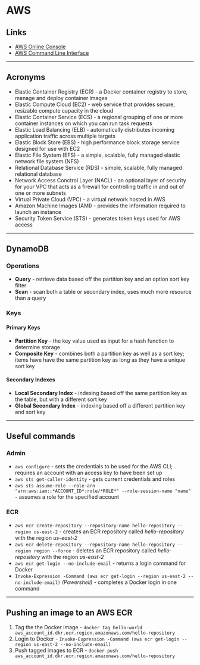 # AWS

## Links

* [AWS Online Console](https://console.aws.amazon.com/console/home)
* [AWS Command Line Interface](https://aws.amazon.com/cli/)

----

## Acronyms

* Elastic Container Registry (ECR) - a Docker container registry to store, manage and deploy container images
* Elastic Compute Cloud (EC2) - web service that provides secure, resizable compute capacity in the cloud
* Elastic Container Service (ECS) - a regional grouping of one or more container instances on which you can run task requests
* Elastic Load Balancing (ELB) - automatically distributes incoming application traffic across multiple targets
* Elastic Block Store (EBS) - high performance block storage service designed for use with EC2
* Elastic File System (EFS) - a simple, scalable, fully managed elastic network file system (NFS)
* Relational Database Service (RDS) -  simple, scalable, fully managed relational database
* Network Access Conctrol Layer (NACL) - an optional layer of security for your VPC that acts as a firewall for controlling traffic in and out of one or more subnets
* Virtual Private Cloud (VPC) - a virtual network hosted in AWS
* Amazon Machine Images (AMI) - provides the information required to launch an instance
* Security Token Service (STS) - generates token keys used for AWS access

----

## DynamoDB

### Operations

* **Query** - retrieve data based off the partition key and an option sort key filter
* **Scan** - scan both a table or secondary index, uses much more resource than a query

### Keys

#### Primary Keys

* **Partition Key** - the key value used as input for a hash function to determine storage
* **Composite Key** - combines both a partition key as well as a sort key; items have have the same partition key as long as they have a unique sort key

#### Secondary Indexes

* **Local Secondary Index** - indexing based off the same partition key as the table, but with a different sort key
* **Global Secondary Index** - indexing based off a different partition key and sort key

----

## Useful commands

### Admin

* `aws configure` - sets the credentials to be used for the AWS CLI; requires an account with an access key to have been set up
* `aws sts get-caller-identity` - gets current credentials and roles
* `aws sts assume-role --role-arn "arn:aws:iam::*ACCOUNT_ID*:role/*ROLE*" --role-session-name "name"` - assumes a role for the specified account

### ECR

* `aws ecr create-repository --repository-name hello-repository --region us-east-2` - creates an ECR repository called *hello-repository* with the region *us-east-2*
* `aws ecr delete-repository --repository-name hello-repository --region region --force` -  deletes an ECR repository called *hello-repository* with the region *us-east-2*
* `aws ecr get-login --no-include-email` - returns a login command for Docker
* `Invoke-Expression -Command (aws ecr get-login --region us-east-2 --no-include-email)` *(Powershell)* - completes a Docker login in one command

----

## Pushing an image to an AWS ECR

1. Tag the the Docker image - `docker tag hello-world aws_account_id.dkr.ecr.region.amazonaws.com/hello-repository`
1. Login to Docker - `Invoke-Expression -Command (aws ecr get-login --region us-east-2 --no-include-email)`
1. Push tagged images to ECR - `docker push aws_account_id.dkr.ecr.region.amazonaws.com/hello-repository`
